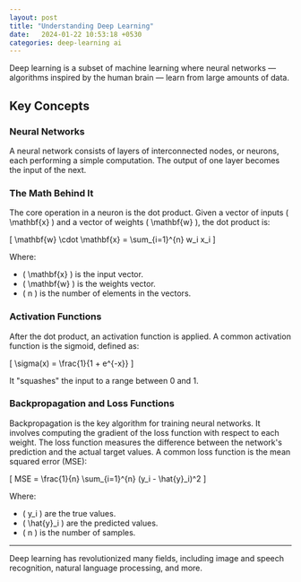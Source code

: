 ```yaml
---
layout: post
title: "Understanding Deep Learning"
date:   2024-01-22 10:53:18 +0530
categories: deep-learning ai
---
```


Deep learning is a subset of machine learning where neural networks — algorithms inspired by the human brain — learn from large amounts of data. 

## Key Concepts

### Neural Networks

A neural network consists of layers of interconnected nodes, or neurons, each performing a simple computation. The output of one layer becomes the input of the next.

### The Math Behind It

The core operation in a neuron is the dot product. Given a vector of inputs \( \mathbf{x} \) and a vector of weights \( \mathbf{w} \), the dot product is:

\[ \mathbf{w} \cdot \mathbf{x} = \sum_{i=1}^{n} w_i x_i \]

Where:
- \( \mathbf{x} \) is the input vector.
- \( \mathbf{w} \) is the weights vector.
- \( n \) is the number of elements in the vectors.

### Activation Functions

After the dot product, an activation function is applied. A common activation function is the sigmoid, defined as:

\[ \sigma(x) = \frac{1}{1 + e^{-x}} \]

It "squashes" the input to a range between 0 and 1.

### Backpropagation and Loss Functions

Backpropagation is the key algorithm for training neural networks. It involves computing the gradient of the loss function with respect to each weight. The loss function measures the difference between the network's prediction and the actual target values. A common loss function is the mean squared error (MSE):

\[ MSE = \frac{1}{n} \sum_{i=1}^{n} (y_i - \hat{y}_i)^2 \]

Where:
- \( y_i \) are the true values.
- \( \hat{y}_i \) are the predicted values.
- \( n \) is the number of samples.

---

Deep learning has revolutionized many fields, including image and speech recognition, natural language processing, and more.
